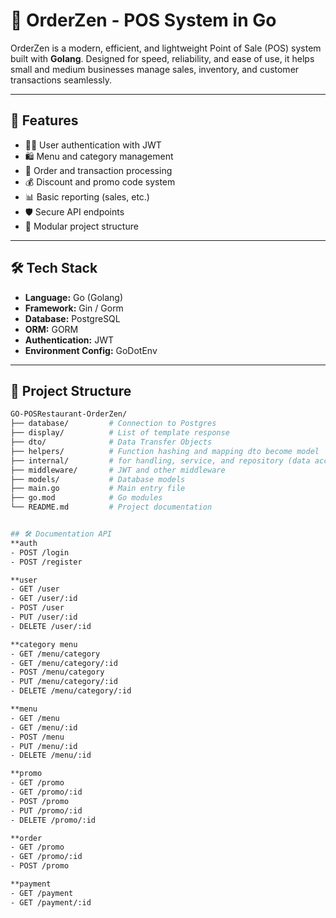 # 🧾 OrderZen - POS System in Go

OrderZen is a modern, efficient, and lightweight Point of Sale (POS) system built with **Golang**. Designed for speed, reliability, and ease of use, it helps small and medium businesses manage sales, inventory, and customer transactions seamlessly.

---

## 🚀 Features

- 🧑‍💼 User authentication with JWT
- 🛍️ Menu and category management
- 🧾 Order and transaction processing
- 💰 Discount and promo code system
- 📊 Basic reporting (sales, etc.)
- 🛡️ Secure API endpoints
- 📁 Modular project structure

---

## 🛠️ Tech Stack

- **Language:** Go (Golang)
- **Framework:** Gin / Gorm
- **Database:** PostgreSQL
- **ORM:** GORM
- **Authentication:** JWT
- **Environment Config:** GoDotEnv

---

## 📁 Project Structure

```bash
GO-POSRestaurant-OrderZen/
├── database/         # Connection to Postgres
├── display/          # List of template response
├── dto/              # Data Transfer Objects
├── helpers/          # Function hashing and mapping dto become model
├── internal/         # for handling, service, and repository (data access logic)
├── middleware/       # JWT and other middleware
├── models/           # Database models
├── main.go           # Main entry file
├── go.mod            # Go modules
└── README.md         # Project documentation


## 🛠️ Documentation API
**auth
- POST /login
- POST /register

**user
- GET /user
- GET /user/:id
- POST /user
- PUT /user/:id
- DELETE /user/:id

**category menu
- GET /menu/category
- GET /menu/category/:id
- POST /menu/category
- PUT /menu/category/:id
- DELETE /menu/category/:id

**menu
- GET /menu
- GET /menu/:id
- POST /menu
- PUT /menu/:id
- DELETE /menu/:id

**promo
- GET /promo
- GET /promo/:id
- POST /promo
- PUT /promo/:id
- DELETE /promo/:id

**order
- GET /promo
- GET /promo/:id
- POST /promo

**payment
- GET /payment
- GET /payment/:id
